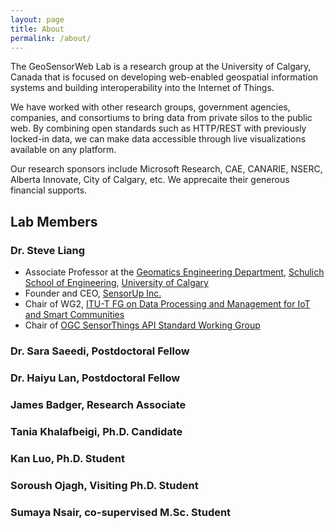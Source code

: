 ```yaml
---
layout: page
title: About
permalink: /about/
---
```


The GeoSensorWeb Lab is a research group at the University of Calgary, Canada that is focused on developing web-enabled geospatial information systems and building interoperability into the Internet of Things.

We have worked with other research groups, government agencies, companies, and consortiums to bring data from private silos to the public web. By combining open standards such as HTTP/REST with previously locked-in data, we can make data accessible through live visualizations available on any platform.

Our research sponsors include Microsoft Research, CAE, CANARIE, NSERC, Alberta Innovate, City of Calgary, etc. We apprecaite their generous financial supports.

## Lab Members

### Dr. Steve Liang

- Associate Professor at the [Geomatics Engineering Department](https://schulich.ucalgary.ca/departments/geomatics-engineering), [Schulich School of Engineering](https://schulich.ucalgary.ca/), [University of Calgary](http://ucalgary.ca)
- Founder and CEO, [SensorUp Inc.](http://www.sensorup.com)
- Chair of WG2, [ITU-T FG on Data Processing and Management for IoT and Smart Communities](https://www.itu.int/en/ITU-T/focusgroups/dpm/Pages/default.aspx)
- Chair of [OGC SensorThings API Standard Working Group](http://www.opengeospatial.org/projects/groups/sweiotswg)

### Dr. Sara Saeedi, Postdoctoral Fellow
### Dr. Haiyu Lan, Postdoctoral Fellow
### James Badger, Research Associate
### Tania Khalafbeigi, Ph.D. Candidate
### Kan Luo, Ph.D. Student
### Soroush Ojagh, Visiting Ph.D. Student
### Sumaya Nsair, co-supervised M.Sc. Student
